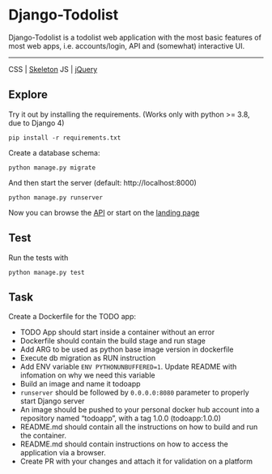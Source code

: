 # Django-Todolist

Django-Todolist is a todolist web application with the most basic features of most web apps, i.e. accounts/login, API and (somewhat) interactive UI.

---
CSS | [Skeleton](http://getskeleton.com/)
JS  | [jQuery](https://jquery.com/)

## Explore
Try it out by installing the requirements. (Works only with python >= 3.8, due to Django 4)

    pip install -r requirements.txt

Create a database schema:

    python manage.py migrate

And then start the server (default: http://localhost:8000)

    python manage.py runserver


Now you can browse the [API](http://localhost:8000/api/)
or start on the [landing page](http://localhost:8000/)

## Test
Run the tests with

    python manage.py test

## Task 
Create a Dockerfile for the TODO app:
- TODO App should start inside a container without an error
- Dockerfile should contain the build stage and run stage
- Add ARG to be used as python base image version in dockerfile
- Execute db migration as RUN instruction
- Add ENV variable `ENV PYTHONUNBUFFERED=1`. Update README with infomation on why we need this variable
- Build an image and name it todoapp
- `runserver` should be followed by `0.0.0.0:8080` parameter to properly start Django server
- An image should be pushed to your personal docker hub account into a repository named “todoapp”, with a tag 1.0.0 (todoapp:1.0.0)
- README.md should contain all the instructions on how to build and run the container.
- README.md should contain instructions on how to access the application via a browser.
- Create PR with your changes and attach it for validation on a platform

